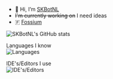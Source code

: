 - 👋 Hi, I’m [SKBotNL](https://github.com/SKBotNL)
- ~~I'm currently working on~~ I need ideas
- 🇫 [Fossium](https://github.com/Fossium-Team)

![SKBotNL's GitHub stats](https://github-readme-stats.vercel.app/api?username=SKBotNL&theme=dark)

Languages I know\
![Languages](https://skillicons.dev/icons?i=dart,rust,java,cs,ruby,go,python,javascript&theme=dark)

IDE's/Editors I use\
![IDE's/Editors](https://skillicons.dev/icons?i=eclipse,vscode,visualstudio&theme=dark)

